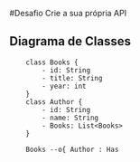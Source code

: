 #Desafio Crie a sua própria API

## Diagrama de Classes

```mermaid
    class Books {
        - id: String
        - title: String
        - year: int
    }
    class Author {
        - id: String
        - name: String
        - Books: List<Books>
    }

    Books --o{ Author : Has
```